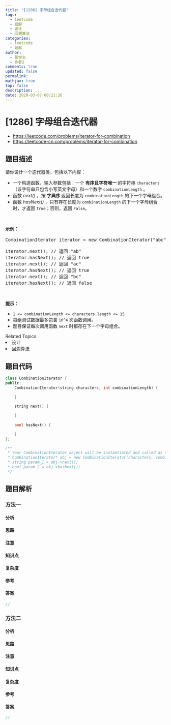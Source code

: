 ```yaml
---
title: "[1286] 字母组合迭代器"
tags:
  - leetcode
  - 题解
  - 设计
  - 回溯算法
categories:
  - leetcode
  - 题解
author:
  - 张学志
  - 作者2
comments: true
updated: false
permalink:
mathjax: true
top: false
description: ...
date: 2020-03-07 00:21:26
---
```



# [1286] 字母组合迭代器
* https://leetcode.com/problems/iterator-for-combination
* https://leetcode-cn.com/problems/iterator-for-combination


## 题目描述

<p>请你设计一个迭代器类，包括以下内容：</p>

<ul>
	<li>一个构造函数，输入参数包括：一个&nbsp;<strong>有序且字符唯一&nbsp;</strong>的字符串&nbsp;<code>characters</code>（该字符串只包含小写英文字母）和一个数字&nbsp;<code>combinationLength</code>&nbsp;。</li>
	<li>函数&nbsp;<em>next()&nbsp;</em>，按&nbsp;<strong>字典序&nbsp;</strong>返回长度为&nbsp;<code>combinationLength</code> 的下一个字母组合。</li>
	<li>函数&nbsp;<em>hasNext()&nbsp;</em>，只有存在长度为&nbsp;<code>combinationLength</code> 的下一个字母组合时，才返回&nbsp;<code>True</code>；否则，返回 <code>False</code>。</li>
</ul>

<p>&nbsp;</p>

<p><strong>示例：</strong></p>

<pre>CombinationIterator iterator = new CombinationIterator(&quot;abc&quot;, 2); // 创建迭代器 iterator

iterator.next(); // 返回 &quot;ab&quot;
iterator.hasNext(); // 返回 true
iterator.next(); // 返回 &quot;ac&quot;
iterator.hasNext(); // 返回 true
iterator.next(); // 返回 &quot;bc&quot;
iterator.hasNext(); // 返回 false
</pre>

<p>&nbsp;</p>

<p><strong>提示：</strong></p>

<ul>
	<li><code>1 &lt;= combinationLength &lt;=&nbsp;characters.length &lt;= 15</code></li>
	<li>每组测试数据最多包含&nbsp;<code>10^4</code>&nbsp;次函数调用。</li>
	<li>题目保证每次调用函数&nbsp;<code>next</code>&nbsp;时都存在下一个字母组合。</li>
</ul>
<div><div>Related Topics</div><div><li>设计</li><li>回溯算法</li></div></div>


## 题目代码

```cpp
class CombinationIterator {
public:
    CombinationIterator(string characters, int combinationLength) {

    }
    
    string next() {

    }
    
    bool hasNext() {

    }
};

/**
 * Your CombinationIterator object will be instantiated and called as such:
 * CombinationIterator* obj = new CombinationIterator(characters, combinationLength);
 * string param_1 = obj->next();
 * bool param_2 = obj->hasNext();
 */
```


## 题目解析


### 方法一

#### 分析

#### 思路

#### 注意

#### 知识点

#### 复杂度

#### 参考

#### 答案

```cpp
//
```


### 方法二

#### 分析

#### 思路

#### 注意

#### 知识点

#### 复杂度

#### 参考

#### 答案

```cpp
//
```


